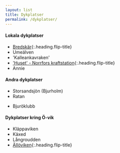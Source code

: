 ```yaml
---
layout: list
title: Dykplatser
permalink: /dykplatser/
---
```


#### Lokala dykplatser

* [Bredskär](bredskar){:.heading.flip-title}
* Umeälven
* 'Kalleankavraken'
* ['Huset' - Norrfors kraftstation](huset){:.heading.flip-title}
* Annie

#### Andra dykplatser

* Storsandsjön (Bjurholm)
* Ratan
<!-- * [Ratan](ratan){:.heading.flip-title} -->
* Bjuröklubb

#### Dykplatser kring Ö-vik

* Kläppaviken
* Käxed
* Långroudden
* [Ällöviken](alloviken){:.heading.flip-title}
